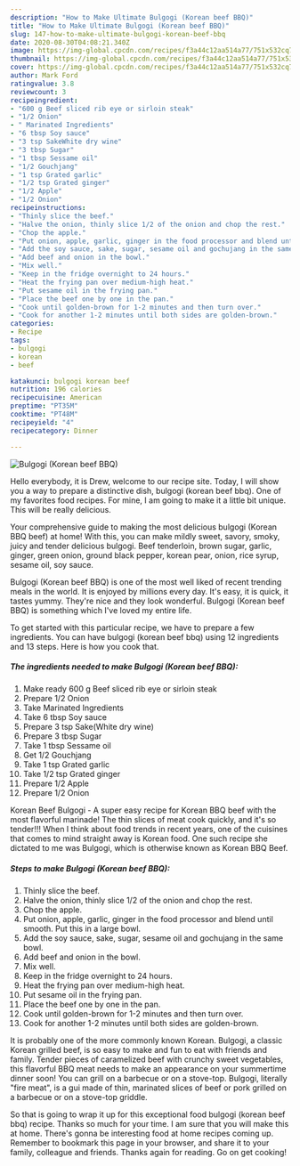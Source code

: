 ```yaml
---
description: "How to Make Ultimate Bulgogi (Korean beef BBQ)"
title: "How to Make Ultimate Bulgogi (Korean beef BBQ)"
slug: 147-how-to-make-ultimate-bulgogi-korean-beef-bbq
date: 2020-08-30T04:08:21.340Z
image: https://img-global.cpcdn.com/recipes/f3a44c12aa514a77/751x532cq70/bulgogi-korean-beef-bbq-recipe-main-photo.jpg
thumbnail: https://img-global.cpcdn.com/recipes/f3a44c12aa514a77/751x532cq70/bulgogi-korean-beef-bbq-recipe-main-photo.jpg
cover: https://img-global.cpcdn.com/recipes/f3a44c12aa514a77/751x532cq70/bulgogi-korean-beef-bbq-recipe-main-photo.jpg
author: Mark Ford
ratingvalue: 3.8
reviewcount: 3
recipeingredient:
- "600 g Beef sliced rib eye or sirloin steak"
- "1/2 Onion"
- " Marinated Ingredients"
- "6 tbsp Soy sauce"
- "3 tsp SakeWhite dry wine"
- "3 tbsp Sugar"
- "1 tbsp Sessame oil"
- "1/2 Gouchjang"
- "1 tsp Grated garlic"
- "1/2 tsp Grated ginger"
- "1/2 Apple"
- "1/2 Onion"
recipeinstructions:
- "Thinly slice the beef."
- "Halve the onion, thinly slice 1/2 of the onion and chop the rest."
- "Chop the apple."
- "Put onion, apple, garlic, ginger in the food processor and blend until smooth. Put this in a large bowl."
- "Add the soy sauce, sake, sugar, sesame oil and gochujang in the same bowl."
- "Add beef and onion in the bowl."
- "Mix well."
- "Keep in the fridge overnight to 24 hours."
- "Heat the frying pan over medium-high heat."
- "Put sesame oil in the frying pan."
- "Place the beef one by one in the pan."
- "Cook until golden-brown for 1-2 minutes and then turn over."
- "Cook for another 1-2 minutes until both sides are golden-brown."
categories:
- Recipe
tags:
- bulgogi
- korean
- beef

katakunci: bulgogi korean beef 
nutrition: 196 calories
recipecuisine: American
preptime: "PT35M"
cooktime: "PT48M"
recipeyield: "4"
recipecategory: Dinner

---
```



![Bulgogi (Korean beef BBQ)](https://img-global.cpcdn.com/recipes/f3a44c12aa514a77/751x532cq70/bulgogi-korean-beef-bbq-recipe-main-photo.jpg)

Hello everybody, it is Drew, welcome to our recipe site. Today, I will show you a way to prepare a distinctive dish, bulgogi (korean beef bbq). One of my favorites food recipes. For mine, I am going to make it a little bit unique. This will be really delicious.

Your comprehensive guide to making the most delicious bulgogi (Korean BBQ beef) at home! With this, you can make mildly sweet, savory, smoky, juicy and tender delicious bulgogi. Beef tenderloin, brown sugar, garlic, ginger, green onion, ground black pepper, korean pear, onion, rice syrup, sesame oil, soy sauce.

Bulgogi (Korean beef BBQ) is one of the most well liked of recent trending meals in the world. It is enjoyed by millions every day. It's easy, it is quick, it tastes yummy. They're nice and they look wonderful. Bulgogi (Korean beef BBQ) is something which I've loved my entire life.


To get started with this particular recipe, we have to prepare a few ingredients. You can have bulgogi (korean beef bbq) using 12 ingredients and 13 steps. Here is how you cook that.

<!--inarticleads1-->

##### The ingredients needed to make Bulgogi (Korean beef BBQ):

1. Make ready 600 g Beef sliced rib eye or sirloin steak
1. Prepare 1/2 Onion
1. Take  Marinated Ingredients
1. Take 6 tbsp Soy sauce
1. Prepare 3 tsp Sake(White dry wine)
1. Prepare 3 tbsp Sugar
1. Take 1 tbsp Sessame oil
1. Get 1/2 Gouchjang
1. Take 1 tsp Grated garlic
1. Take 1/2 tsp Grated ginger
1. Prepare 1/2 Apple
1. Prepare 1/2 Onion


Korean Beef Bulgogi - A super easy recipe for Korean BBQ beef with the most flavorful marinade! The thin slices of meat cook quickly, and it&#39;s so tender!!! When I think about food trends in recent years, one of the cuisines that comes to mind straight away is Korean food. One such recipe she dictated to me was Bulgogi, which is otherwise known as Korean BBQ Beef. 

<!--inarticleads2-->

##### Steps to make Bulgogi (Korean beef BBQ):

1. Thinly slice the beef.
1. Halve the onion, thinly slice 1/2 of the onion and chop the rest.
1. Chop the apple.
1. Put onion, apple, garlic, ginger in the food processor and blend until smooth. Put this in a large bowl.
1. Add the soy sauce, sake, sugar, sesame oil and gochujang in the same bowl.
1. Add beef and onion in the bowl.
1. Mix well.
1. Keep in the fridge overnight to 24 hours.
1. Heat the frying pan over medium-high heat.
1. Put sesame oil in the frying pan.
1. Place the beef one by one in the pan.
1. Cook until golden-brown for 1-2 minutes and then turn over.
1. Cook for another 1-2 minutes until both sides are golden-brown.


It is probably one of the more commonly known Korean. Bulgogi, a classic Korean grilled beef, is so easy to make and fun to eat with friends and family. Tender pieces of caramelized beef with crunchy sweet vegetables, this flavorful BBQ meat needs to make an appearance on your summertime dinner soon! You can grill on a barbecue or on a stove-top. Bulgogi, literally &#34;fire meat&#34;, is a gui made of thin, marinated slices of beef or pork grilled on a barbecue or on a stove-top griddle. 

So that is going to wrap it up for this exceptional food bulgogi (korean beef bbq) recipe. Thanks so much for your time. I am sure that you will make this at home. There's gonna be interesting food at home recipes coming up. Remember to bookmark this page in your browser, and share it to your family, colleague and friends. Thanks again for reading. Go on get cooking!
